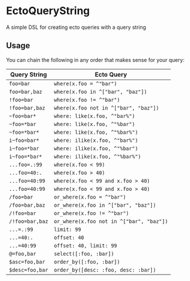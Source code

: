 # EctoQueryString

A simple DSL for creating ecto queries with a query string

## Usage

You can chain the following in any order that makes sense for your query:

Query String    | Ecto Query
--------------- | -----------
`foo=bar`       | `where(x.foo = ^"bar")`
`foo=bar,baz`   | `where(x.foo in ^["bar", "baz"])`
`!foo=bar`      | `where(x.foo != ^"bar")`
`!foo=bar,baz`  | `where(x.foo not in ^["bar", "baz"])`
`~foo=bar*`     | `where: like(x.foo, ^"bar%")`
`~foo=*bar`     | `where: like(x.foo, ^"%bar")`
`~foo=*bar*`    | `where: like(x.foo, ^"%bar%")`
`i~foo=bar*`    | `where: ilike(x.foo, ^"bar%")`
`i~foo=*bar`    | `where: ilike(x.foo, ^"%bar")`
`i~foo=*bar*`   | `where: ilike(x.foo, ^"%bar%")`
`...foo=.:99`   | `where(x.foo < 99)`
`...foo=40:.`   | `where(x.foo > 40)`
`...foo=40:99`  | `where(x.foo < 99 and x.foo > 40)`
`...foo=40:99`  | `where(x.foo < 99 and x.foo > 40)`
`/foo=bar`      | `or_where(x.foo = ^"bar")`
`/foo=bar,baz`  | `or_where(x.foo in ^["bar", "baz"])`
`/!foo=bar`     | `or_where(x.foo != ^"bar")`
`/!foo=bar,baz` | `or_where(x.foo not in ^["bar", "baz"])`
`...=.:99`      | `limit: 99`
`...=40:.`      | `offset: 40`
`...=40:99`     | `offset: 40, limit: 99`
`@=foo,bar`     | `select([:foo, :bar])`
`$asc=foo,bar`  | `order_by([:foo, :bar])`
`$desc=foo,bar` | `order_by([desc: :foo, desc: :bar])`
